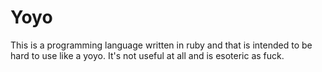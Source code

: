 # Yoyo
This is a programming language written in ruby and that
is intended to be hard to use like a yoyo. It's not useful
at all and is esoteric as fuck.


